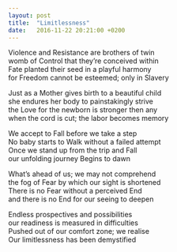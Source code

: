 ```yaml
---
layout: post
title:  "Limitlessness"
date:   2016-11-22 20:21:00 +0200
---
```

Violence and Resistance are brothers of twin  
womb of Control that they’re conceived within  
Fate planted their seed in a playful harmony  
for Freedom cannot be esteemed; only in Slavery  

Just as a Mother gives birth to a beautiful child  
she endures her body to painstakingly strive  
the Love for the newborn is stronger then any  
when the cord is cut; the labor becomes memory  

We accept to Fall before we take a step  
No baby starts to Walk without a failed attempt  
Once we stand up from the trip and Fall  
our unfolding journey Begins to dawn  

What’s ahead of us; we may not comprehend  
the fog of Fear by which our sight is shortened  
There is no Fear without a perceived End  
and there is no End for our seeing to deepen  

Endless prospectives and possibilities  
our readiness is measured in difficulties  
Pushed out of our comfort zone; we realise  
Our limitlessness has been demystified  
